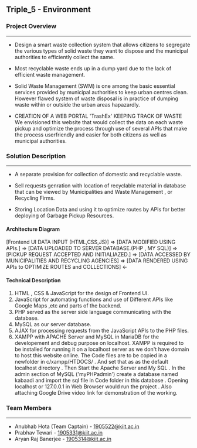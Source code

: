 ## Triple_5 - Environment

### Project Overview
----------------------------------

* Design a smart waste collection system that allows citizens to segregate the various types of solid waste they want to dispose and the municipal authorities to efficiently collect the same.
* Most recyclable waste ends up in a dump yard due to the lack of efficient waste management.

* Solid Waste Management (SWM) is one among the basic essential services provided by municipal authorities to keep urban centres clean. However flawed system of waste disposal is in practice of dumping waste within or outside the urban areas hapazardly.

* CREATION OF A WEB PORTAL 'TrashEx' KEEPING TRACK OF WASTE
We envisioned this website that would collect the data on each waste pickup and  optimize the process through use of several APIs that make the process userfriendly and easier for both citizens as well as municipal authorities.


### Solution Description
----------------------------------
* A separate provision for collection of domestic and recyclable waste.

* Sell requests genration with location of recyclable material in database that can be viewed by Municipalities  and  Waste Management , or Recycling Firms.

* Storing Location Data and using it to optimize routes by APIs for better deploying of Garbage Pickup Resources.

#### Architecture Diagram

[Frontend UI DATA INPUT (HTML,CSS,JS)] => [DATA MODIFIED USING APIs.] => [DATA UPLOADED TO SERVER DATABASE.(PHP , MY SQL)] => [PICKUP REQUEST ACCEPTED AND INITIALIAZED.] => [DATA ACCESSED BY MUNICIPALITIES AND RECYCLING AGENCIES] => [DATA RENDERED USING APIs to OPTIMIZE ROUTES and COLLECTIONS] <-

#### Technical Description

1. HTML , CSS & JavaScript for the design of Frontend UI.
2. JavaScript for automating functions and use of Different APIs like Google Maps ,etc and parts of the backend.
3. PHP served as the server side language communicating with the database.
4. MySQL as our server database.
5. AJAX for processing requests from the JavaScript APIs to the PHP files.
6. XAMPP with APACHE Server and MySQL in MariaDB for the developement and debug purpose on localhost.
XAMPP is required to be installed for running it on a localhost server as we don't have domain to host this website online.
The Code files are to be copied in a newfolder in c/xampp/HTDOCS/ . And set that as as the default localhost directory . Then Start the Apache Server and My SQL . In the admin section of MySQL ('myPHPadmin') create a database named kabaadi and import the sql file in Code folder in this database . Opening localhost or 127.0.0.1 in Web Browser would run the project . 
Also attaching Google Drive video link for demonstration of the working.


### Team Members
----------------------------------

* Anubhab Hota (Team Captain) - 1905522@kiit.ac.in
* Prabhav Tewari  - 1905331@kiit.ac.in
* Aryan Raj Banerjee - 1905314@kiit.ac.in
